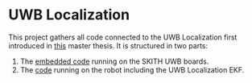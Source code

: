 # UWB Localization

This project gathers all code connected to the UWB Localization first introduced in [this](An%20EKF-SLAM%20based%20Ultra%20Wideband%20Localization%20Approach%20for%20Unknown%20Anchor%20Distributions.pdf) master thesis.
It is structured in two parts:
1. The [embedded code](embedded_uwb/) running on the SKITH UWB boards.
2. The [code](robot/) running on the robot including the UWB Localization EKF.

